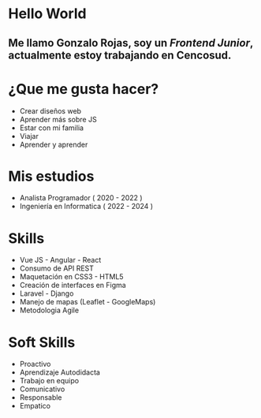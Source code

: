 # Hello World 
## Me llamo Gonzalo Rojas, soy un *Frontend Junior*, actualmente estoy trabajando en Cencosud.
<h1>¿Que me gusta hacer?</h1>
<ul> 
  <li> Crear diseños web </li>
  <li> Aprender más sobre JS </li>
  <li> Estar con mi familia </li>
  <li> Viajar </li>
  <li> Aprender y aprender </li>
</ul>
<h1>Mis estudios</h1>
<ul> 
  <li> Analista Programador ( 2020 - 2022 ) </li>
  <li> Ingeniería en Informatica ( 2022 - 2024 ) </li>
</ul>
<h1>Skills</h1>
<ul> 
  <li> Vue JS - Angular - React</li>
  <li> Consumo de API REST</li>
  <li> Maquetación en CSS3 - HTML5</li>
  <li> Creación de interfaces en Figma</li>
  <li> Laravel - Django</li>
  <li> Manejo de mapas (Leaflet - GoogleMaps)</li>
  <li> Metodologia Agile</li>
</ul>
<h1>Soft Skills</h1>
<ul> 
  <li> Proactivo </li>
  <li> Aprendizaje Autodidacta </li>
  <li> Trabajo en equipo </li>
  <li> Comunicativo </li>
  <li> Responsable </li>
  <li> Empatico </li>
</ul>
